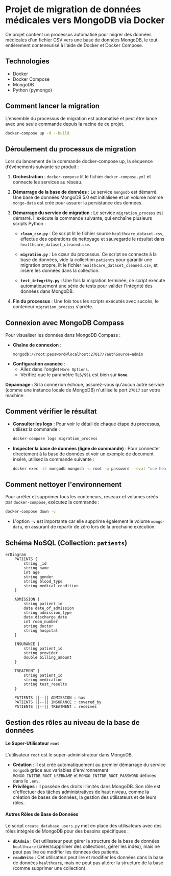 # Projet de migration de données médicales vers MongoDB via Docker

Ce projet contient un processus automatisé pour migrer des données médicales d'un fichier CSV vers une base de données MongoDB, le tout entièrement conteneurisé à l'aide de Docker et Docker Compose.

## Technologies

* Docker
* Docker Compose
* MongoDB
* Python (pymongo)

## Comment lancer la migration

L'ensemble du processus de migration est automatisé et peut être lancé avec une seule commande depuis la racine de ce projet.

```bash
docker-compose up -d --build
```

## Déroulement du processus de migration

Lors du lancement de la commande docker-compose up, la séquence d’événements suivante se produit :

1.  **Orchestration** : `docker-compose` lit le fichier `docker-compose.yml` et connecte les services au réseau.

2.  **Démarrage de la base de données** : Le service `mongodb` est démarré. Une base de données MongoDB 5.0 est initialisée et un volume nommé `mongo-data` est créé pour assurer la persistance des données.

3.  **Démarrage du service de migration** : Le service `migration_process` est démarré. Il exécute la commande suivante, qui enchaîne plusieurs scripts Python :

    *   **`clean_csv.py`** : Ce script lit le fichier source `healthcare_dataset.csv`, effectue des opérations de nettoyage et sauvegarde le résultat dans `healthcare_dataset_cleaned.csv`.

    *   **`migration.py`** : Le cœur du processus. Ce script se connecte à la base de données, vide la collection `patients` pour garantir une migration propre, lit le fichier `healthcare_dataset_cleaned.csv`, et insère les données dans la collection.

    *   **`test_integrity.py`** : Une fois la migration terminée, ce script exécute automatiquement une série de tests pour valider l'intégrité des données dans MongoDB.

4.  **Fin du processus** : Une fois tous les scripts exécutés avec succès, le conteneur `migration_process` s'arrête.


## Connexion avec MongoDB Compass

Pour visualiser les données dans MongoDB Compass :

- **Chaîne de connexion** :
  ```
  mongodb://root:password@localhost:27017/?authSource=admin
  ```
- **Configuration avancée** :
  - Allez dans l'onglet `More Options`.
  - Vérifiez que le paramètre **`TLS/SSL`** est bien sur **`None`**.

**Dépannage :**
Si la connexion échoue, assurez-vous qu'aucun autre service (comme une instance locale de MongoDB) n'utilise le port `27017` sur votre machine.


## Comment vérifier le résultat

*   **Consulter les logs** : Pour voir le détail de chaque étape du processus, utilisez la commande :
    ```bash
    docker-compose logs migration_process
    ```

*   **Inspecter la base de données (ligne de commande)** : Pour connecter directement à la base de données et voir un exemple de document inséré, utilisez la commande suivante :
    ```bash
    docker exec -it mongodb mongosh -u root -p password --eval "use healthcare; db.patients.findOne();"
    ```

## Comment nettoyer l'environnement

Pour arrêter et supprimer tous les conteneurs, réseaux et volumes créés par `docker-compose`, exécutez la commande :

```bash
docker-compose down -v
```

*   L'option `-v` est importante car elle supprime également le volume `mongo-data`, en assurant de repartir de zéro lors de la prochaine exécution.

## Schéma NoSQL (Collection: `patients`)

```mermaid
erDiagram
    PATIENTS {
        string _id
        string name
        int age
        string gender
        string blood_type
        string medical_condition
    }

    ADMISSION {
        string patient_id
        date date_of_admission
        string admission_type
        date discharge_date
        int room_number
        string doctor
        string hospital
    }

    INSURANCE {
        string patient_id
        string provider
        double billing_amount
    }

    TREATMENT {
        string patient_id
        string medication
        string test_results
    }

    PATIENTS ||--|| ADMISSION : has
    PATIENTS ||--|| INSURANCE : covered_by
    PATIENTS ||--|| TREATMENT : receives

```

## Gestion des rôles au niveau de la base de données

#### Le Super-Utilisateur `root`
L'utilisateur `root` est le super-administrateur dans MongoDB. 
- **Création** : Il est créé automatiquement au premier démarrage du service `mongodb` grâce aux variables d'environnement `MONGO_INITDB_ROOT_USERNAME` et `MONGO_INITDB_ROOT_PASSWORD` définies dans le `.env`.
- **Privilèges** : Il possède des droits illimités dans MongoDB. Son rôle est d'effectuer des tâches administratives de haut niveau, comme la création de bases de données, la gestion des utilisateurs et de leurs rôles. 

#### Autres Rôles de Base de Données
Le script `create_database_users.py` met en place des utilisateurs avec des rôles intégrés de MongoDB pour des besoins spécifiques :

- **`dbAdmin`** : Cet utilisateur peut gérer la structure de la base de données `healthcare` (créer/supprimer des collections, gérer les index), mais ne peut pas lire ou modifier les données des patients.
- **`readWrite`** : Cet utilisateur peut lire et modifier les données dans la base de données `healthcare`, mais ne peut pas altérer la structure de la base (comme supprimer une collection).
